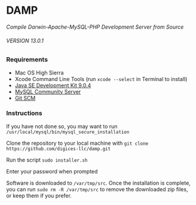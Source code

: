 # DAMP #

_Compile Darwin-Apache-MySQL-PHP Development Server from Source_

###### VERSION 13.0.1 ######

### Requirements ###

- Mac OS High Sierra
- Xcode Command Line Tools (run `xcode --select` in Terminal to install)
- [Java SE Development Kit 9.0.4](http://www.oracle.com/technetwork/java/javase/downloads/jdk9-downloads-3848520.html)
- [MySQL Community Server](https://dev.mysql.com/downloads/mysql/)
- [Git SCM](https://git-scm.com/)

### Instructions ###

If you have not done so, you may want to run `/usr/local/mysql/bin/mysql_secure_installation`

Clone the repository to your local machine with `git clone https://github.com/digices-llc/damp.git`

Run the script `sudo installer.sh`

Enter your password when prompted

Software is downloaded to `/var/tmp/src`. Once the installation is complete, you can run
`sudo rm -R /var/tmp/src` to remove the downloaded zip files, or keep them if you prefer.
